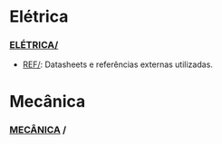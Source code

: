 # Elétrica

### [ELÉTRICA/](ELÉTRICA/)  
* [REF/](ELÉTRICA/REF/): Datasheets e referências externas utilizadas.

# Mecânica

### [MECÂNICA](MECÂNICA/) /  

